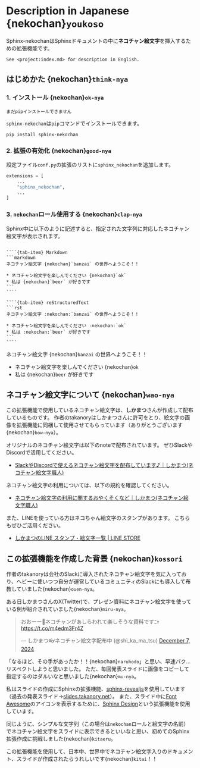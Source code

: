 # Description in Japanese {nekochan}`youkoso`

Sphinx-nekochanはSphinxドキュメントの中に**ネコチャン絵文字**を挿入するための拡張機能です。

```{hint}
See <project:index.md> for description in English.
```

## はじめかた {nekochan}`think-nya`

### 1. インストール {nekochan}`ok-nya`

```{warning}
まだpipインストールできません
```

`sphinx-nekochan`は`pip`コマンドでインストールできます。

```
pip install sphinx-nekochan
```

### 2. 拡張の有効化 {nekochan}`good-nya`

設定ファイル`conf.py`の拡張のリストに`sphinx_nekochan`を追加します。

```python
extensions = [
    ...
    "sphinx_nekochan",
    ...
]
```

### 3. `nekochan`ロール使用する {nekochan}`clap-nya`

Sphinx中に以下のように記述すると、指定された文字列に対応したネコチャン絵文字が表示されます。

`````{tab-set}

````{tab-item} Markdown
```markdown
ネコチャン絵文字 {nekochan}`banzai` の世界へようこそ！！

* ネコチャン絵文字を楽しんでください {nekochan}`ok`
* 私は {nekochan}`beer` が好きです
```
````

````{tab-item} reStructuredText
```rst
ネコチャン絵文字 :nekochan:`banzai` の世界へようこそ！！

* ネコチャン絵文字を楽しんでください :nekochan:`ok`
* 私は :nekochan:`beer` が好きです
```
````

`````

ネコチャン絵文字 {nekochan}`banzai` の世界へようこそ！！

* ネコチャン絵文字を楽しんでください {nekochan}`ok`
* 私は {nekochan}`beer` が好きです

## ネコチャン絵文字について {nekochan}`wao-nya`

この拡張機能で使用しているネコチャン絵文字は、**しかまつ**さんが作成して配布しているものです。
作者のtakanoryはしかまつさんに許可をとり、絵文字の画像を拡張機能に同梱して使用させてもらっています（ありがとうございます{nekochan}`bow-nya`）。

オリジナルのネコチャン絵文字は以下のnoteで配布されています。
ぜひSlackやDiscordで活用してください。

* [SlackやDiscordで使えるネコチャン絵文字を配布しています♪｜しかまつ(ネコチャン絵文字職人)](https://note.com/shikamatsu/n/nd217dc0617db)

ネコチャン絵文字の利用については、以下の規約を確認してください。

* [ネコチャン絵文字の利用に関するおやくそくなど｜しかまつ(ネコチャン絵文字職人)](https://note.com/shikamatsu/n/n8818bb5ebea1)

また、LINEを使っている方はネコちゃん絵文字のスタンプがあります。
こちらもぜひご活用ください。

* [しかまつのLINE スタンプ・絵文字一覧 | LINE STORE](https://store.line.me/stickershop/author/3740572/ja)

## この拡張機能を作成した背景 {nekochan}`kossori`

作者のtakanoryは会社のSlackに導入されたネコチャン絵文字を気に入っており、ヘビーに使いつつ自分が運営しているコミュニティのSlackにも導入して布教していました{nekochan}`ouen-nya`。

ある日しかまつさんのX(Twitter)で、プレゼン資料にネコチャン絵文字を使っている例が紹介されていました{nekochan}`miru-nya`。

<blockquote class="twitter-tweet"><p lang="ja" dir="ltr">おおーー👏ネコチャンがあしらわれて楽しそうな資料ですﾆｬ <a href="https://t.co/m4edm3Fr4Z">https://t.co/m4edm3Fr4Z</a></p>&mdash; しかまつ👓ネコチャン絵文字配布中 (@shi_ka_ma_tsu) <a href="https://twitter.com/shi_ka_ma_tsu/status/1865545312775073951?ref_src=twsrc%5Etfw">December 7, 2024</a></blockquote> <script async src="https://platform.twitter.com/widgets.js" charset="utf-8"></script> 

「なるほど、その手があったか！！{nekochan}`naruhodo`」と思い、早速パク...リスペクトしようと思いました。
ただ、毎回発表スライドに画像をコピーして指定するのはダルいなと思いました{nekochan}`mu-nya`。

私はスライドの作成にSphinxの拡張機能、[sphinx-revealjs](https://sphinx-revealjs.readthedocs.io/en/stable/)を使用しています（過去の発表スライド→[slides.takanory.net](https://slides.takanory.net/)）。
また、スライド中に[Font Awesome](https://fontawesome.com/)のアイコンを表示するために、[Sphinx Design](https://sphinx-design.readthedocs.io/en/latest/badges_buttons.html#fontawesome-icons)という拡張機能を使用しています。

同じように、シンプルな文字列（この場合は`nekochan`ロールと絵文字の名前）でネコチャン絵文字をスライドに表示できるといいなと思い、初めてのSphinx拡張作成に挑戦しました{nekochan}`kitaeru`。

この拡張機能を使用して、日本中、世界中でネコチャン絵文字入りのドキュメント、スライドが作成されたらうれしいです{nekochan}`kitai`！！


